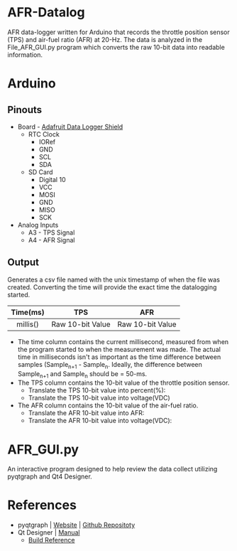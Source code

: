# AFR-Datalog
AFR data-logger written for Arduino that records the throttle position sensor (TPS) and air-fuel ratio (AFR) at 20-Hz. The data is analyzed in the File_AFR_GUI.py program which converts the raw 10-bit data into readable information. 

# Arduino
## Pinouts
* Board - [Adafruit Data Logger Shield](https://learn.adafruit.com/adafruit-data-logger-shield/overview)
  * RTC Clock
    * IORef
    * GND
    * SCL
    * SDA
  * SD Card
    * Digital 10
    * VCC
    * MOSI
    * GND
    * MISO
    * SCK
* Analog Inputs
  * A3 - TPS Signal
  * A4 - AFR Signal
## Output
Generates a csv file named with the unix timestamp of when the file was created. Converting the time will provide the exact time the datalogging started.

| Time(ms) | TPS | AFR |
| :---: | :---: | :---: |
| millis() | Raw 10-bit Value | Raw 10-bit Value |

* The time column contains the current millisecond, measured from when the program started to when the measurement was made. The actual time in milliseconds isn't as important as the time difference between samples (Sample<sub>n+1</sub> - Sample<sub>n</sub>. Ideally, the difference between Sample<sub>n+1</sub> and Sample<sub>n</sub> should be = 50-ms.
* The TPS column contains the 10-bit value of the throttle position sensor.
  * Translate the TPS 10-bit value into percent(%):
  * Translate the TPS 10-bit value into voltage(VDC)
* The AFR column contains the 10-bit value of the air-fuel ratio.
  * Translate the AFR 10-bit value into AFR:
  * Translate the AFR 10-bit value into voltage(VDC):

# AFR_GUI.py
An interactive program designed to help review the data collect utilizing pyqtgraph and Qt4 Designer.

# References
* pyqtgraph | [Website](http://www.pyqtgraph.org) | [Github Repositoty](https://github.com/pyqtgraph/pyqtgraph)
* Qt Designer | [Manual](https://doc.qt.io/archives/qt-4.8/designer-manual.html)
  * [Build Reference](https://www.tutorialspoint.com/pyqt/pyqt_using_qt_designer.htm)
